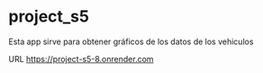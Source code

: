 # project_s5

Esta app sirve para obtener gráficos de los datos de los vehiculos

URL https://project-s5-8.onrender.com
